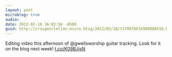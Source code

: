 ```yaml
---
layout: post
microblog: true
audio: 
date: 2012-02-18 16:02:56 -0500
guid: http://craigmcclellan.micro.blog/2012/02/18/t170976616908988418.html
---
```

Editing video this afternoon of @gwellsworship guitar tracking. Look for it on the blog next week! [t.co/K09BJjsN](http://t.co/K09BJjsN)
